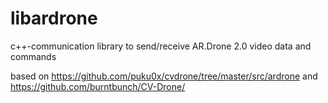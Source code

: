 # libardrone
c++-communication library to send/receive AR.Drone 2.0 video data and commands

based on 
https://github.com/puku0x/cvdrone/tree/master/src/ardrone and
https://github.com/burntbunch/CV-Drone/
